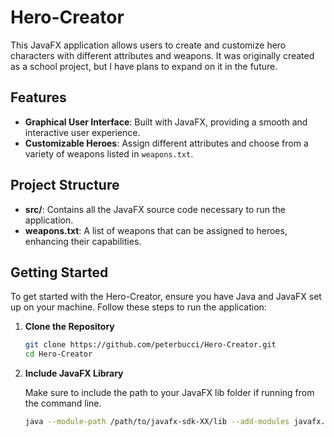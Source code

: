 # Hero-Creator

This JavaFX application allows users to create and customize hero characters with different attributes and weapons. It was originally created as a school project, but I have plans to expand on it in the future.

## Features

- **Graphical User Interface**: Built with JavaFX, providing a smooth and interactive user experience.
- **Customizable Heroes**: Assign different attributes and choose from a variety of weapons listed in `weapons.txt`.

## Project Structure

- **src/**: Contains all the JavaFX source code necessary to run the application.
- **weapons.txt**: A list of weapons that can be assigned to heroes, enhancing their capabilities.

## Getting Started

To get started with the Hero-Creator, ensure you have Java and JavaFX set up on your machine. Follow these steps to run the application:

1. **Clone the Repository**
   ```bash
   git clone https://github.com/peterbucci/Hero-Creator.git
   cd Hero-Creator
   ```
2. **Include JavaFX Library**

   Make sure to include the path to your JavaFX lib folder if running from the command line.

   ```bash
   java --module-path /path/to/javafx-sdk-XX/lib --add-modules javafx.controls,javafx.fxml -cp bin Main
   ```
